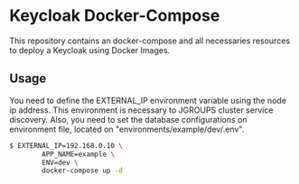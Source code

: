 # Keycloak Docker-Compose

This repository contains an docker-compose and all necessaries resources to deploy a Keycloak using Docker Images.
## Usage

You need to define the EXTERNAL_IP environment variable using the node ip address. This environment is necessary to JGROUPS cluster service discovery. Also, you need to set the database configurations on environment file, located on "environments/example/dev/.env".

```bash
$ EXTERNAL_IP=192.168.0.10 \
        APP_NAME=example \
        ENV=dev \
        docker-compose up -d
```

